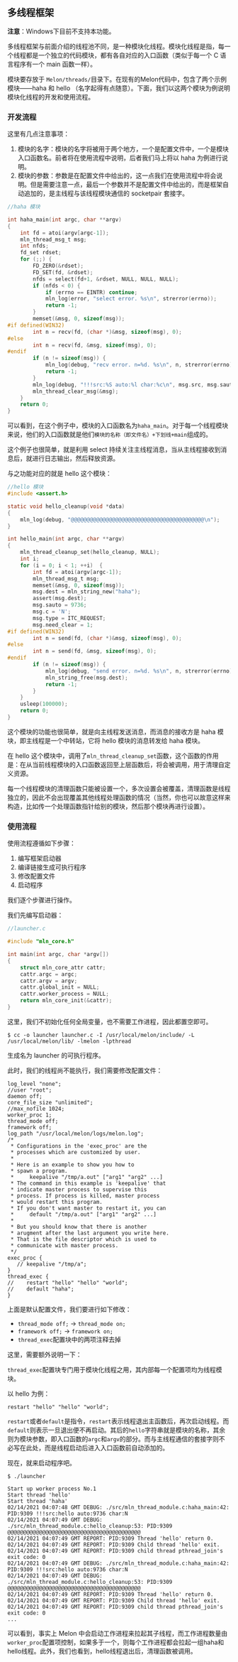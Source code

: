 ## 多线程框架



**注意**：Windows下目前不支持本功能。

多线程框架与前面介绍的线程池不同，是一种模块化线程。模块化线程是指，每一个线程都是一个独立的代码模块，都有各自对应的入口函数（类似于每一个 C 语言程序有一个 main 函数一样）。

模块要存放于 `Melon/threads/`目录下。在现有的Melon代码中，包含了两个示例模块——haha 和 hello （名字起得有点随意）。下面，我们以这两个模块为例说明模块化线程的开发和使用流程。



### **开发流程**

这里有几点注意事项：

1. 模块的名字：模块的名字将被用于两个地方，一个是配置文件中，一个是模块入口函数名。前者将在使用流程中说明，后者我们马上将以 haha 为例进行说明。
2. 模块的参数：参数是在配置文件中给出的，这一点我们在使用流程中将会说明。但是需要注意一点，最后一个参数并不是配置文件中给出的，而是框架自动追加的，是主线程与该线程模块通信的 socketpair 套接字。

```c
//haha 模块

int haha_main(int argc, char **argv)
{
    int fd = atoi(argv[argc-1]);
    mln_thread_msg_t msg;
    int nfds;
    fd_set rdset;
    for (;;) {
        FD_ZERO(&rdset);
        FD_SET(fd, &rdset);
        nfds = select(fd+1, &rdset, NULL, NULL, NULL);
        if (nfds < 0) {
            if (errno == EINTR) continue;
            mln_log(error, "select error. %s\n", strerror(errno));
            return -1;
        }
        memset(&msg, 0, sizeof(msg));
#if defined(WIN32)
        int n = recv(fd, (char *)&msg, sizeof(msg), 0);
#else
        int n = recv(fd, &msg, sizeof(msg), 0);
#endif
        if (n != sizeof(msg)) {
            mln_log(debug, "recv error. n=%d. %s\n", n, strerror(errno));
            return -1;
        }
        mln_log(debug, "!!!src:%S auto:%l char:%c\n", msg.src, msg.sauto, msg.c);
        mln_thread_clear_msg(&msg);
    }
    return 0;
}
```

可以看到，在这个例子中，模块的入口函数名为`haha_main`。对于每一个线程模块来说，他们的入口函数就是他们`模块的名称（即文件名）+下划线+main`组成的。

这个例子也很简单，就是利用 select 持续关注主线程消息，当从主线程接收到消息后，就进行日志输出，然后释放资源。

与之功能对应的就是 hello 这个模块：

```c
//hello 模块
#include <assert.h>

static void hello_cleanup(void *data)
{
    mln_log(debug, "@@@@@@@@@@@@@@@@@@@@@@@@@@@@@@@@@@@@@@@@@@\n");
}

int hello_main(int argc, char **argv)
{
    mln_thread_cleanup_set(hello_cleanup, NULL);
    int i;
    for (i = 0; i < 1; ++i)  {
        int fd = atoi(argv[argc-1]);
        mln_thread_msg_t msg;
        memset(&msg, 0, sizeof(msg));
        msg.dest = mln_string_new("haha");
        assert(msg.dest);
        msg.sauto = 9736;
        msg.c = 'N';
        msg.type = ITC_REQUEST;
        msg.need_clear = 1;
#if defined(WIN32)
        int n = send(fd, (char *)&msg, sizeof(msg), 0);
#else
        int n = send(fd, &msg, sizeof(msg), 0);
#endif
        if (n != sizeof(msg)) {
            mln_log(debug, "send error. n=%d. %s\n", n, strerror(errno));
            mln_string_free(msg.dest);
            return -1;
        }
    }
    usleep(100000);
    return 0;
}
```

这个模块的功能也很简单，就是向主线程发送消息，而消息的接收方是 haha 模块，即主线程是一个中转站，它将 hello 模块的消息转发给 haha 模块。

在 hello 这个模块中，调用了`mln_thread_cleanup_set`函数，这个函数的作用是：在从当前线程模块的入口函数返回至上层函数后，将会被调用，用于清理自定义资源。

每一个线程模块的清理函数只能被设置一个，多次设置会被覆盖，清理函数是线程独立的，因此不会出现覆盖其他线程处理函数的情况（当然，你也可以故意这样来构造，比如传一个处理函数指针给别的模块，然后那个模块再进行设置）。



### **使用流程**

使用流程遵循如下步骤：

1. 编写框架启动器
2. 编译链接生成可执行程序
3. 修改配置文件
4. 启动程序

我们逐个步骤进行操作。

我们先编写启动器：

```c
//launcher.c

#include "mln_core.h"

int main(int argc, char *argv[])
{
    struct mln_core_attr cattr;
    cattr.argc = argc;
    cattr.argv = argv;
    cattr.global_init = NULL;
    cattr.worker_process = NULL;
    return mln_core_init(&cattr);
}
```

这里，我们不初始化任何全局变量，也不需要工作进程，因此都置空即可。

```shell
$ cc -o launcher launcher.c -I /usr/local/melon/include/ -L /usr/local/melon/lib/ -lmelon -lpthread
```

生成名为 launcher 的可执行程序。

此时，我们的线程尚不能执行，我们需要修改配置文件：

```
log_level "none";
//user "root";
daemon off;
core_file_size "unlimited";
//max_nofile 1024;
worker_proc 1;
thread_mode off;
framework off;
log_path "/usr/local/melon/logs/melon.log";
/*
 * Configurations in the 'exec_proc' are the
 * processes which are customized by user.
 *
 * Here is an example to show you how to
 * spawn a program.
 *     keepalive "/tmp/a.out" ["arg1" "arg2" ...]
 * The command in this example is 'keepalive' that
 * indicate master process to supervise this
 * process. If process is killed, master process
 * would restart this program.
 * If you don't want master to restart it, you can
 *     default "/tmp/a.out" ["arg1" "arg2" ...]
 *
 * But you should know that there is another
 * arugment after the last argument you write here.
 * That is the file descriptor which is used to
 * communicate with master process.
 */
exec_proc {
   // keepalive "/tmp/a";
}
thread_exec {
//    restart "hello" "hello" "world";
//    default "haha";
}
```

上面是默认配置文件，我们要进行如下修改：

- `thread_mode off;` -> `thread_mode on;`
- `framework off;` -> `framework on;`
- `thread_exec`配置块中的两项注释去掉

这里，需要额外说明一下：

`thread_exec`配置块专门用于模块化线程之用，其内部每一个配置项均为线程模块。

以 hello 为例：

```
restart "hello" "hello" "world";
```

`restart`或者`default`是指令，`restart`表示线程退出主函数后，再次启动线程。而`default`则表示一旦退出便不再启动。其后的`hello`字符串就是模块的名称，其余则为模块参数，即入口函数的`argc`和`argv`的部分。而与主线程通信的套接字则不必写在此处，而是线程启动后进入入口函数前自动添加的。

现在，就来启动程序吧。

```shell
$ ./launcher

Start up worker process No.1
Start thread 'hello'
Start thread 'haha'
02/14/2021 04:07:48 GMT DEBUG: ./src/mln_thread_module.c:haha_main:42: PID:9309 !!!src:hello auto:9736 char:N
02/14/2021 04:07:49 GMT DEBUG: ./src/mln_thread_module.c:hello_cleanup:53: PID:9309 @@@@@@@@@@@@@@@@@@@@@@@@@@@@@@@@@@@@@@@@@@
02/14/2021 04:07:49 GMT REPORT: PID:9309 Thread 'hello' return 0.
02/14/2021 04:07:49 GMT REPORT: PID:9309 Child thread 'hello' exit.
02/14/2021 04:07:49 GMT REPORT: PID:9309 child thread pthread_join's exit code: 0
02/14/2021 04:07:49 GMT DEBUG: ./src/mln_thread_module.c:haha_main:42: PID:9309 !!!src:hello auto:9736 char:N
02/14/2021 04:07:49 GMT DEBUG: ./src/mln_thread_module.c:hello_cleanup:53: PID:9309 @@@@@@@@@@@@@@@@@@@@@@@@@@@@@@@@@@@@@@@@@@
02/14/2021 04:07:49 GMT REPORT: PID:9309 Thread 'hello' return 0.
02/14/2021 04:07:49 GMT REPORT: PID:9309 Child thread 'hello' exit.
02/14/2021 04:07:49 GMT REPORT: PID:9309 child thread pthread_join's exit code: 0
...
```

可以看到，事实上 Melon 中会启动工作进程来拉起其子线程，而工作进程数量由`worker_proc`配置项控制，如果多于一个，则每个工作进程都会拉起一组haha和hello线程。此外，我们也看到，hello线程退出后，清理函数被调用。
